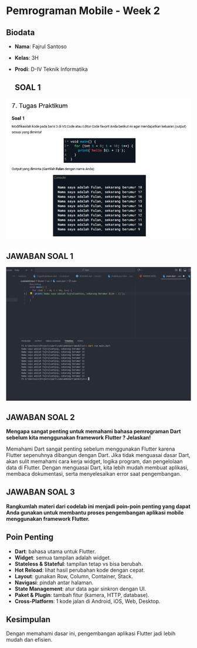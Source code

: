 # Pemrograman Mobile - Week 2

## Biodata
- **Nama**: Fajrul Santoso  
- **Kelas**: 3H  
- **Prodi**: D-IV Teknik Informatika  

  ## SOAL 1

![Soal 1](img/Soal01.PNG) 

 ## JAWABAN SOAL 1

![Soal 1](img/JawabanSoal1.PNG) 

 ## JAWABAN SOAL 2
**Mengapa sangat penting untuk memahami bahasa pemrograman Dart sebelum kita menggunakan framework Flutter ? Jelaskan!**


Memahami Dart sangat penting sebelum menggunakan Flutter karena Flutter sepenuhnya dibangun dengan Dart. Jika tidak menguasai dasar Dart, akan sulit memahami cara kerja widget, logika program, dan pengelolaan data di Flutter. Dengan menguasai Dart, kita lebih mudah membuat aplikasi, membaca dokumentasi, serta menyelesaikan error saat pengembangan.

## JAWABAN SOAL 3
 **Rangkumlah materi dari codelab ini menjadi poin-poin penting yang dapat Anda gunakan untuk membantu proses pengembangan aplikasi mobile menggunakan framework Flutter.**

## Poin Penting
- **Dart**: bahasa utama untuk Flutter.  
- **Widget**: semua tampilan adalah widget.  
- **Stateless & Stateful**: tampilan tetap vs bisa berubah.  
- **Hot Reload**: lihat hasil perubahan kode dengan cepat.  
- **Layout**: gunakan Row, Column, Container, Stack.  
- **Navigasi**: pindah antar halaman.  
- **State Management**: atur data agar sinkron dengan UI.  
- **Paket & Plugin**: tambah fitur (kamera, HTTP, database).  
- **Cross-Platform**: 1 kode jalan di Android, iOS, Web, Desktop.  

## Kesimpulan
Dengan memahami dasar ini, pengembangan aplikasi Flutter jadi lebih mudah dan efisien.
